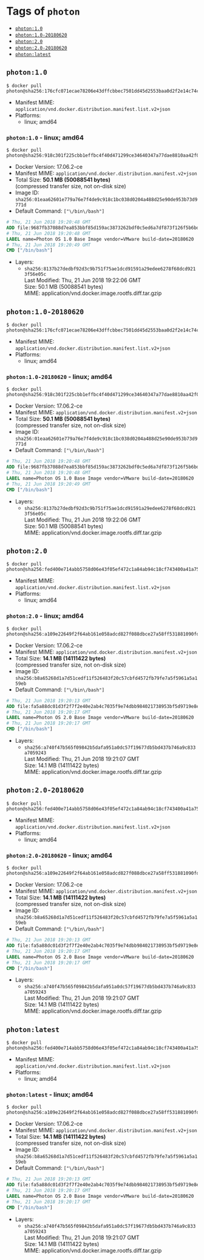 <!-- THIS FILE IS GENERATED VIA './update-remote.sh' -->

# Tags of `photon`

-	[`photon:1.0`](#photon10)
-	[`photon:1.0-20180620`](#photon10-20180620)
-	[`photon:2.0`](#photon20)
-	[`photon:2.0-20180620`](#photon20-20180620)
-	[`photon:latest`](#photonlatest)

## `photon:1.0`

```console
$ docker pull photon@sha256:176cfc071ecae78206e43dffcbbec7501dd45d2553baa0d2f2e14c74c5489ea2
```

-	Manifest MIME: `application/vnd.docker.distribution.manifest.list.v2+json`
-	Platforms:
	-	linux; amd64

### `photon:1.0` - linux; amd64

```console
$ docker pull photon@sha256:918c301f225cbb1effbc4f40d471299ce34640347a77dae8810aa42f04dcf71c
```

-	Docker Version: 17.06.2-ce
-	Manifest MIME: `application/vnd.docker.distribution.manifest.v2+json`
-	Total Size: **50.1 MB (50088541 bytes)**  
	(compressed transfer size, not on-disk size)
-	Image ID: `sha256:01eaa62601e779a76e7f4de9c918c1bc038d0204a488d25e90de953b73d9771d`
-	Default Command: `["\/bin\/bash"]`

```dockerfile
# Thu, 21 Jun 2018 19:20:48 GMT
ADD file:9687fb37088d7ea853bbf85d159ac3873262bdf0c5ed6a7df873f126f5b6bdba in / 
# Thu, 21 Jun 2018 19:20:48 GMT
LABEL name=Photon OS 1.0 Base Image vendor=VMware build-date=20180620
# Thu, 21 Jun 2018 19:20:49 GMT
CMD ["/bin/bash"]
```

-	Layers:
	-	`sha256:8137b27dedbf92d3c9b751f75ae1dcd91591a29edee6278f68dcd9213f56e05c`  
		Last Modified: Thu, 21 Jun 2018 19:22:06 GMT  
		Size: 50.1 MB (50088541 bytes)  
		MIME: application/vnd.docker.image.rootfs.diff.tar.gzip

## `photon:1.0-20180620`

```console
$ docker pull photon@sha256:176cfc071ecae78206e43dffcbbec7501dd45d2553baa0d2f2e14c74c5489ea2
```

-	Manifest MIME: `application/vnd.docker.distribution.manifest.list.v2+json`
-	Platforms:
	-	linux; amd64

### `photon:1.0-20180620` - linux; amd64

```console
$ docker pull photon@sha256:918c301f225cbb1effbc4f40d471299ce34640347a77dae8810aa42f04dcf71c
```

-	Docker Version: 17.06.2-ce
-	Manifest MIME: `application/vnd.docker.distribution.manifest.v2+json`
-	Total Size: **50.1 MB (50088541 bytes)**  
	(compressed transfer size, not on-disk size)
-	Image ID: `sha256:01eaa62601e779a76e7f4de9c918c1bc038d0204a488d25e90de953b73d9771d`
-	Default Command: `["\/bin\/bash"]`

```dockerfile
# Thu, 21 Jun 2018 19:20:48 GMT
ADD file:9687fb37088d7ea853bbf85d159ac3873262bdf0c5ed6a7df873f126f5b6bdba in / 
# Thu, 21 Jun 2018 19:20:48 GMT
LABEL name=Photon OS 1.0 Base Image vendor=VMware build-date=20180620
# Thu, 21 Jun 2018 19:20:49 GMT
CMD ["/bin/bash"]
```

-	Layers:
	-	`sha256:8137b27dedbf92d3c9b751f75ae1dcd91591a29edee6278f68dcd9213f56e05c`  
		Last Modified: Thu, 21 Jun 2018 19:22:06 GMT  
		Size: 50.1 MB (50088541 bytes)  
		MIME: application/vnd.docker.image.rootfs.diff.tar.gzip

## `photon:2.0`

```console
$ docker pull photon@sha256:fed400e714abb5758d06e43f05ef472c1a84ab94c18cf743400a41a752e251d2
```

-	Manifest MIME: `application/vnd.docker.distribution.manifest.list.v2+json`
-	Platforms:
	-	linux; amd64

### `photon:2.0` - linux; amd64

```console
$ docker pull photon@sha256:a109e22649f2f64ab161e058adcd827f088dbce27a58ff531881090fdc925eef
```

-	Docker Version: 17.06.2-ce
-	Manifest MIME: `application/vnd.docker.distribution.manifest.v2+json`
-	Total Size: **14.1 MB (14111422 bytes)**  
	(compressed transfer size, not on-disk size)
-	Image ID: `sha256:b8a65268d1a7d51cedf11f526483f20c57cbfd4572fb79fe7a5f5961a5a159eb`
-	Default Command: `["\/bin\/bash"]`

```dockerfile
# Thu, 21 Jun 2018 19:20:13 GMT
ADD file:fa5a88dc01d3f2f7f2e40e2ab4c7035f9e74dbb984021738953bf5d9719e8ef0 in / 
# Thu, 21 Jun 2018 19:20:17 GMT
LABEL name=Photon OS 2.0 Base Image vendor=VMware build-date=20180620
# Thu, 21 Jun 2018 19:20:17 GMT
CMD ["/bin/bash"]
```

-	Layers:
	-	`sha256:a740f47b565f09842b5dafa951a0dc57f19677db5bd437b746a9c833a7059243`  
		Last Modified: Thu, 21 Jun 2018 19:21:07 GMT  
		Size: 14.1 MB (14111422 bytes)  
		MIME: application/vnd.docker.image.rootfs.diff.tar.gzip

## `photon:2.0-20180620`

```console
$ docker pull photon@sha256:fed400e714abb5758d06e43f05ef472c1a84ab94c18cf743400a41a752e251d2
```

-	Manifest MIME: `application/vnd.docker.distribution.manifest.list.v2+json`
-	Platforms:
	-	linux; amd64

### `photon:2.0-20180620` - linux; amd64

```console
$ docker pull photon@sha256:a109e22649f2f64ab161e058adcd827f088dbce27a58ff531881090fdc925eef
```

-	Docker Version: 17.06.2-ce
-	Manifest MIME: `application/vnd.docker.distribution.manifest.v2+json`
-	Total Size: **14.1 MB (14111422 bytes)**  
	(compressed transfer size, not on-disk size)
-	Image ID: `sha256:b8a65268d1a7d51cedf11f526483f20c57cbfd4572fb79fe7a5f5961a5a159eb`
-	Default Command: `["\/bin\/bash"]`

```dockerfile
# Thu, 21 Jun 2018 19:20:13 GMT
ADD file:fa5a88dc01d3f2f7f2e40e2ab4c7035f9e74dbb984021738953bf5d9719e8ef0 in / 
# Thu, 21 Jun 2018 19:20:17 GMT
LABEL name=Photon OS 2.0 Base Image vendor=VMware build-date=20180620
# Thu, 21 Jun 2018 19:20:17 GMT
CMD ["/bin/bash"]
```

-	Layers:
	-	`sha256:a740f47b565f09842b5dafa951a0dc57f19677db5bd437b746a9c833a7059243`  
		Last Modified: Thu, 21 Jun 2018 19:21:07 GMT  
		Size: 14.1 MB (14111422 bytes)  
		MIME: application/vnd.docker.image.rootfs.diff.tar.gzip

## `photon:latest`

```console
$ docker pull photon@sha256:fed400e714abb5758d06e43f05ef472c1a84ab94c18cf743400a41a752e251d2
```

-	Manifest MIME: `application/vnd.docker.distribution.manifest.list.v2+json`
-	Platforms:
	-	linux; amd64

### `photon:latest` - linux; amd64

```console
$ docker pull photon@sha256:a109e22649f2f64ab161e058adcd827f088dbce27a58ff531881090fdc925eef
```

-	Docker Version: 17.06.2-ce
-	Manifest MIME: `application/vnd.docker.distribution.manifest.v2+json`
-	Total Size: **14.1 MB (14111422 bytes)**  
	(compressed transfer size, not on-disk size)
-	Image ID: `sha256:b8a65268d1a7d51cedf11f526483f20c57cbfd4572fb79fe7a5f5961a5a159eb`
-	Default Command: `["\/bin\/bash"]`

```dockerfile
# Thu, 21 Jun 2018 19:20:13 GMT
ADD file:fa5a88dc01d3f2f7f2e40e2ab4c7035f9e74dbb984021738953bf5d9719e8ef0 in / 
# Thu, 21 Jun 2018 19:20:17 GMT
LABEL name=Photon OS 2.0 Base Image vendor=VMware build-date=20180620
# Thu, 21 Jun 2018 19:20:17 GMT
CMD ["/bin/bash"]
```

-	Layers:
	-	`sha256:a740f47b565f09842b5dafa951a0dc57f19677db5bd437b746a9c833a7059243`  
		Last Modified: Thu, 21 Jun 2018 19:21:07 GMT  
		Size: 14.1 MB (14111422 bytes)  
		MIME: application/vnd.docker.image.rootfs.diff.tar.gzip
